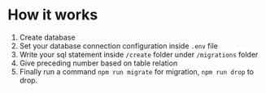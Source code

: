 # How it works

1. Create database
2. Set your database connection configuration inside `.env` file
3. Write your sql statement inside `/create` folder under `/migrations` folder
4. Give preceding number based on table relation
5. Finally run a command `npm run migrate` for migration, `npm run drop` to drop.
